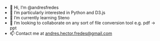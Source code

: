 - 👋 Hi, I’m @andresfredes
- 👀 I’m particularly interested in Python and D3.js
- 🌱 I’m currently learning Steno
- 💞️ I’m looking to collaborate on any sort of file conversion tool e.g. pdf -> ppt
- 📫 Contact me at andres.hector.fredes@gmail.com
